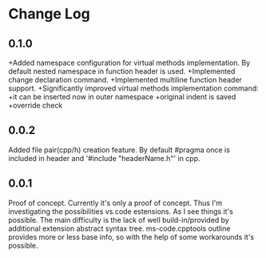 # Change Log

## 0.1.0
+Added namespace configuration for virtual methods implementation. By default nested namespace in function header is used.
+Implemented change declaration command.
+Implemented multiline function header support.
+Significantly improved virtual methods implementation command: 
    +it can be inserted now in outer namespace
    +original indent is saved
    +override check

## 0.0.2
Added file pair(cpp/h) creation feature. By default #pragma once is included in header and '#include "headerName.h"' in cpp.

## 0.0.1

Proof of concept. Currently it's only a proof of concept. Thus I'm investigating the possibilities vs.code estensions. As I see things it's possible.
The main difficulty is the lack of well build-in/provided by additional extension abstract syntax tree. ms-code.cpptools outline provides more or less base info, so with the help of some workarounds it's possible.